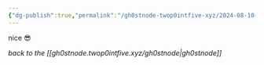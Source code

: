 ```yaml
---
{"dg-publish":true,"permalink":"/gh0stnode-twop0intfive-xyz/2024-08-10-test-2/","title":"Test Post 2","created":"2024-10-13T16:27:03.681-04:00","updated":"2024-10-13T16:37:54.733-04:00"}
---
```



nice 😎



*back to the [[gh0stnode.twop0intfive.xyz/gh0stnode\|gh0stnode]]*